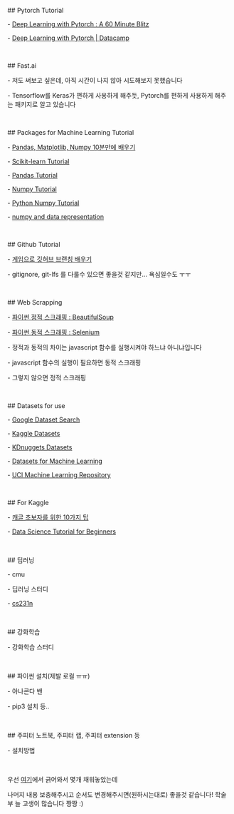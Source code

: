 \## Pytorch Tutorial

\- [Deep Learning with Pytorch : A 60 Minute Blitz](https://pytorch.org/tutorials/beginner/deep_learning_60min_blitz.html)

\- [Deep Learning with Pytorch | Datacamp](https://www.datacamp.com/courses/deep-learning-with-pytorch)

​     

\## Fast.ai

\- 저도 써보고 싶은데, 아직 시간이 나지 않아 시도해보지 못했습니다

\- Tensorflow를 Keras가 편하게 사용하게 해주듯, Pytorch를 편하게 사용하게 해주는 패키지로 알고 있습니다

​     

\## Packages for Machine Learning Tutorial

\- [Pandas, Matplotlib, Numpy 10분만에 배우기](https://ourcstory.tistory.com/145)  

\- [Scikit-learn Tutorial](https://scikit-learn.org/stable/tutorial/index.html)  

\- [Pandas Tutorial](https://pandas.pydata.org/pandas-docs/stable/getting_started/tutorials.html)  

\- [Numpy Tutorial](https://docs.scipy.org/doc/numpy/user/quickstart.html) 

\- [Python Numpy Tutorial](http://cs231n.github.io/python-numpy-tutorial/)

\- [numpy and data representation](https://jalammar.github.io/visual-numpy/?fbclid=IwAR0PVaMtNfqntIkH3VmNWzuUBQjLI8rAHf3Dea1XqvZT78vdSUz3nxncQQk)

​     

\## Github Tutorial

\- [게임으로 깃허브 브랜칭 배우기](https://learngitbranching.js.org/)

\- gitignore, git-lfs 를 다룰수 있으면 좋을것 같지만... 욕심일수도 ㅜㅜ

​     

\## Web Scrapping 

\- [파이썬 정적 스크래핑 : BeautifulSoup](https://beomi.github.io/2017/01/20/HowToMakeWebCrawler/)  

\- [파이썬 동적 스크래핑 : Selenium](https://beomi.github.io/2017/02/27/HowToMakeWebCrawler-With-Selenium/)

\- 정적과 동적의 차이는 javascript 함수를 실행시켜야 하느냐 아니냐입니다

\- javascript 함수의 실행이 필요하면 동적 스크래핑

\- 그렇지 않으면 정적 스크래핑

​     

\## Datasets for use

\- [Google Dataset Search](https://toolbox.google.com/datasetsearch?fbclid=IwAR3QnkmmXsVY8zoGlz3t4HzmxcVSliDIruPSud7EnZoz7eUqGzrgXBeLNzc) 

\- [Kaggle Datasets](https://www.kaggle.com/datasets)  

\- [KDnuggets Datasets](https://www.kdnuggets.com/datasets/index.html)  

\- [Datasets for Machine Learning](https://www.datasetlist.com/?fbclid=IwAR3Pc48OZU3eMRs-W8ai5lZkUnLHJlrUNrD2-RNltR_u8p5jjtit2gtQY0s)

\- [UCI Machine Learning Repository](https://archive.ics.uci.edu/ml/index.php)

​     

\## For Kaggle

\- [캐글 초보자를 위한 10가지 팁](https://subinium.github.io/kaggle-tips/?fbclid=IwAR1pXxLM_7ztEwEndSXAXJVLn-aMFdfqL_Ru2zxnw1djfdrPMKLrrnG3A9c)  

\- [Data Science Tutorial for Beginners](https://www.kaggle.com/kanncaa1/data-sciencetutorial-for-beginners?fbclid=IwAR0t1nPPQNWbrfIPDYtU3In3Q4AhU29M1bfpOeOvP4lXQD1liIR_Px04dZg)

​     

\## 딥러닝

\- cmu

\- 딥러닝 스터디

\- [cs231n](https://www.youtube.com/playlist?list=PL3FW7Lu3i5JvHM8ljYj-zLfQRF3EO8sYv)

​     

\## 강화학습

\- 강화학습 스터디

​     

\## 파이썬 설치(제발 로컬 ㅠㅠ)

\- 아나콘다 밴

\- pip3 설치 등..

​     

\## 주피터 노트북, 주피터 랩, 주피터 extension 등

\- 설치방법

​     

우선 [여기](https://github.com/KU-BIG/project_default_to_clone)에서 긁어와서 몇개 채워놓았는데

나머지 내용 보충해주시고 순서도 변경해주시면(원하시는대로) 좋을것 같습니다! 학술부 늘 고생이 많습니다 짱짱 :)

​     